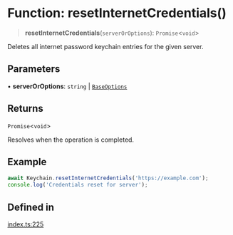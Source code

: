 # Function: resetInternetCredentials()

> **resetInternetCredentials**(`serverOrOptions`): `Promise`\<`void`\>

Deletes all internet password keychain entries for the given server.

## Parameters

• **serverOrOptions**: `string` \| [`BaseOptions`](../type-aliases/BaseOptions.md)

## Returns

`Promise`\<`void`\>

Resolves when the operation is completed.

## Example

```typescript
await Keychain.resetInternetCredentials('https://example.com');
console.log('Credentials reset for server');
```

## Defined in

[index.ts:225](https://github.com/quangsuong/nts-react-native-keychain/blob/6ec8fdb5b967a106085e74014d8072182c9fca28/src/index.ts#L225)
